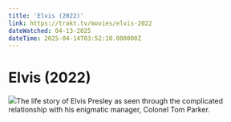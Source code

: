 ```yaml
---
title: 'Elvis (2022)' 
link: https://trakt.tv/movies/elvis-2022
dateWatched: 04-13-2025
dateTime: 2025-04-14T03:52:10.000000Z
---
```

# Elvis (2022)

![](https://walter-r2.trakt.tv/images/movies/000/458/367/fanarts/thumb/21a5617ccc.jpg)The life story of Elvis Presley as seen through the complicated relationship with his enigmatic manager, Colonel Tom Parker.